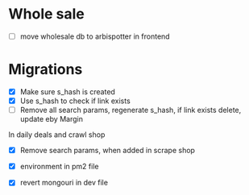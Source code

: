 # Whole sale

- [ ] move wholesale db to arbispotter in frontend


# Migrations

- [x] Make sure s_hash is created
- [x] Use s_hash to check if link exists 
- [ ] Remove all search params, regenerate s_hash, if link exists delete, update eby Margin

In daily deals and crawl shop
- [x] Remove search params,  when added in scrape shop

- [x]  environment in pm2 file
- [x] revert mongouri in dev file


